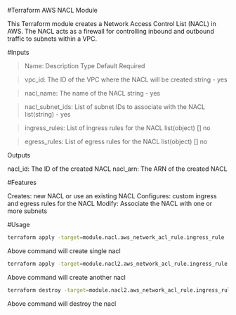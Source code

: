 
#Terraform AWS NACL Module

This Terraform module creates a Network Access Control List (NACL) in AWS. The NACL acts as a firewall for controlling inbound and outbound traffic to subnets within a VPC.




#Inputs

>Name:	Description	Type	Default	Required

>vpc_id:	The ID of the VPC where the NACL will be created	string	-	yes

>nacl_name:	The name of the NACL	string	-	yes

>nacl_subnet_ids:	List of subnet IDs to associate with the NACL	list(string)	-	yes

>ingress_rules:	List of ingress rules for the NACL	list(object)	[]	no

>egress_rules:	List of egress rules for the NACL	list(object)	[]	no

Outputs

nacl_id:	The ID of the created NACL
nacl_arn:	The ARN of the created NACL


#Features

Creates: new NACL or use an existing NACL
Configures: custom ingress and egress rules for the NACL
Modify: Associate the NACL with one or more subnets



#Usage

```bash
terraform apply -target=module.nacl.aws_network_acl_rule.ingress_rule
```

Above command will create single nacl 


```bash
terraform apply -target=module.nacl2.aws_network_acl_rule.ingress_rule
```

Above command will create another nacl 


```bash
terraform destroy -target=module.nacl2.aws_network_acl_rule.ingress_rule
```

Above command will destroy the nacl

